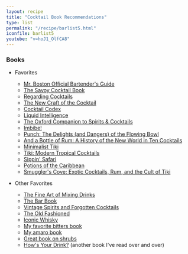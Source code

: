 ```yaml
---
layout: recipe
title: "Cocktail Book Recommendations"
type: list
permalink: "/recipe/barlist5.html"
iconfile: barlist5
youtube: "v=hoJ1_OlfCA8"
---
```


### Books

- Favorites

  - <a href="https://amzn.to/3nunWO0" target="_blank">Mr. Boston Official Bartender's Guide</a>
  - <a href="https://amzn.to/3CCDMdW" target="_blank">The Savoy Cocktail Book</a>
  - <a href="https://amzn.to/3kS8Znb" target="_blank">Regarding Cocktails</a>
  - <a href="https://amzn.to/3kSJkuz" target="_blank">The New Craft of the Cocktail</a>
  - <a href="https://amzn.to/3Dyhew7" target="_blank">Cocktail Codex</a>
  - <a href="https://amzn.to/3HAlNZ9" target="_blank">Liquid Intelligence</a>
  - <a href="https://amzn.to/30Ij7I8" target="_blank">The Oxford Companion to Spirits & Cocktails</a>
  - <a href="https://amzn.to/3wZQAtB" target="_blank">Imbibe!</a>
  - <a href="https://amzn.to/3DxfhzY" target="_blank">Punch: The Delights (and Dangers) of the Flowing Bowl</a>
  - <a href="https://amzn.to/3DDGWzq" target="_blank">And a Bottle of Rum: A History of the New World in Ten Cocktails</a>
  - <a href="https://minimalisttiki.com/" target="_blank">Minimalist Tiki</a>
  - <a href="https://amzn.to/3qQFsyb" target="_blank">Tiki: Modern Tropical Cocktails</a>
  - <a href="https://amzn.to/3DyPasf" target="_blank">Sippin' Safari</a>
  - <a href="https://amzn.to/3qRD6z2" target="_blank">Potions of the Caribbean</a>
  - <a href="https://amzn.to/3qNsgKk" target="_blank">Smuggler's Cove: Exotic Cocktails, Rum, and the Cult of Tiki</a>

- Other Favorites
  - <a href="https://amzn.to/3DBiy19" target="_blank">The Fine Art of Mixing Drinks</a>
  - <a href="https://amzn.to/3nupOq0" target="_blank">The Bar Book</a>
  - <a href="https://amzn.to/3Czrl2e" target="_blank">Vintage Spirits and Forgotten Cocktails</a>
  - <a href="https://amzn.to/3kQL07L" target="_blank">The Old Fashioned</a>
  - <a href="https://amzn.to/3nsEExi" target="_blank">Iconic Whisky</a>
  - <a href="https://amzn.to/30A98V1" target="_blank">My favorite bitters book</a>
  - <a href="https://amzn.to/3FtxYFo" target="_blank">My amaro book</a>
  - <a href="https://amzn.to/3nvHf9z" target="_blank">Great book on shrubs</a>
  - <a href="https://amzn.to/3qUSgn0" target="_blank">How's Your Drink?</a> (another book I've read over and over)

    
<script type="application/ld+json">
{
  "": "https://schema.org",
  "": "Recipe",
  "author": "{{ page.author }}",
  "description": "{{ page.excerpt }}",
  "image": "{% for ingredient in site.data[page.iconfile].images.ingredient limit: 1 %}{{ ingredient.url }}{% endfor %}",
  "recipeIngredient": [
  ],
  "name": "{{ page.title }}",
  "recipeInstructions": "",
  "recipeYield": "1 cocktail",
}
</script>

    